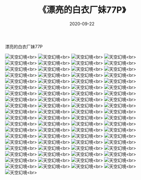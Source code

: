 ﻿---
layout: post
title: 《漂亮的白衣厂妹77P》
date: 2020-09-22
img: http://photo.orgx.cf/性感/2020/漂亮的白衣厂妹77P/000.jpg
tags: [美女,性感,泳衣]
---

漂亮的白衣厂妹77P



![天空幻境](http://photo.orgx.cf/性感/2020/漂亮的白衣厂妹77P/001.jpg''天空幻境'')<br>
![天空幻境](http://photo.orgx.cf/性感/2020/漂亮的白衣厂妹77P/002.jpg''天空幻境'')<br>
![天空幻境](http://photo.orgx.cf/性感/2020/漂亮的白衣厂妹77P/003.jpg''天空幻境'')<br>
![天空幻境](http://photo.orgx.cf/性感/2020/漂亮的白衣厂妹77P/004.jpg''天空幻境'')<br>
![天空幻境](http://photo.orgx.cf/性感/2020/漂亮的白衣厂妹77P/005.jpg''天空幻境'')<br>
![天空幻境](http://photo.orgx.cf/性感/2020/漂亮的白衣厂妹77P/006.jpg''天空幻境'')<br>
![天空幻境](http://photo.orgx.cf/性感/2020/漂亮的白衣厂妹77P/007.jpg''天空幻境'')<br>
![天空幻境](http://photo.orgx.cf/性感/2020/漂亮的白衣厂妹77P/008.jpg''天空幻境'')<br>
![天空幻境](http://photo.orgx.cf/性感/2020/漂亮的白衣厂妹77P/009.jpg''天空幻境'')<br>
![天空幻境](http://photo.orgx.cf/性感/2020/漂亮的白衣厂妹77P/010.jpg''天空幻境'')<br>
![天空幻境](http://photo.orgx.cf/性感/2020/漂亮的白衣厂妹77P/011.jpg''天空幻境'')<br>
![天空幻境](http://photo.orgx.cf/性感/2020/漂亮的白衣厂妹77P/012.jpg''天空幻境'')<br>
![天空幻境](http://photo.orgx.cf/性感/2020/漂亮的白衣厂妹77P/013.jpg''天空幻境'')<br>
![天空幻境](http://photo.orgx.cf/性感/2020/漂亮的白衣厂妹77P/014.jpg''天空幻境'')<br>
![天空幻境](http://photo.orgx.cf/性感/2020/漂亮的白衣厂妹77P/015.jpg''天空幻境'')<br>
![天空幻境](http://photo.orgx.cf/性感/2020/漂亮的白衣厂妹77P/016.jpg''天空幻境'')<br>
![天空幻境](http://photo.orgx.cf/性感/2020/漂亮的白衣厂妹77P/017.jpg''天空幻境'')<br>
![天空幻境](http://photo.orgx.cf/性感/2020/漂亮的白衣厂妹77P/018.jpg''天空幻境'')<br>
![天空幻境](http://photo.orgx.cf/性感/2020/漂亮的白衣厂妹77P/019.jpg''天空幻境'')<br>
![天空幻境](http://photo.orgx.cf/性感/2020/漂亮的白衣厂妹77P/020.jpg''天空幻境'')<br>
![天空幻境](http://photo.orgx.cf/性感/2020/漂亮的白衣厂妹77P/021.jpg''天空幻境'')<br>
![天空幻境](http://photo.orgx.cf/性感/2020/漂亮的白衣厂妹77P/022.jpg''天空幻境'')<br>
![天空幻境](http://photo.orgx.cf/性感/2020/漂亮的白衣厂妹77P/023.jpg''天空幻境'')<br>
![天空幻境](http://photo.orgx.cf/性感/2020/漂亮的白衣厂妹77P/024.jpg''天空幻境'')<br>
![天空幻境](http://photo.orgx.cf/性感/2020/漂亮的白衣厂妹77P/025.jpg''天空幻境'')<br>
![天空幻境](http://photo.orgx.cf/性感/2020/漂亮的白衣厂妹77P/026.jpg''天空幻境'')<br>
![天空幻境](http://photo.orgx.cf/性感/2020/漂亮的白衣厂妹77P/027.jpg''天空幻境'')<br>
![天空幻境](http://photo.orgx.cf/性感/2020/漂亮的白衣厂妹77P/028.jpg''天空幻境'')<br>
![天空幻境](http://photo.orgx.cf/性感/2020/漂亮的白衣厂妹77P/029.jpg''天空幻境'')<br>
![天空幻境](http://photo.orgx.cf/性感/2020/漂亮的白衣厂妹77P/030.jpg''天空幻境'')<br>
![天空幻境](http://photo.orgx.cf/性感/2020/漂亮的白衣厂妹77P/031.jpg''天空幻境'')<br>
![天空幻境](http://photo.orgx.cf/性感/2020/漂亮的白衣厂妹77P/032.jpg''天空幻境'')<br>
![天空幻境](http://photo.orgx.cf/性感/2020/漂亮的白衣厂妹77P/033.jpg''天空幻境'')<br>
![天空幻境](http://photo.orgx.cf/性感/2020/漂亮的白衣厂妹77P/034.jpg''天空幻境'')<br>
![天空幻境](http://photo.orgx.cf/性感/2020/漂亮的白衣厂妹77P/035.jpg''天空幻境'')<br>
![天空幻境](http://photo.orgx.cf/性感/2020/漂亮的白衣厂妹77P/036.jpg''天空幻境'')<br>
![天空幻境](http://photo.orgx.cf/性感/2020/漂亮的白衣厂妹77P/037.jpg''天空幻境'')<br>
![天空幻境](http://photo.orgx.cf/性感/2020/漂亮的白衣厂妹77P/038.jpg''天空幻境'')<br>
![天空幻境](http://photo.orgx.cf/性感/2020/漂亮的白衣厂妹77P/039.jpg''天空幻境'')<br>
![天空幻境](http://photo.orgx.cf/性感/2020/漂亮的白衣厂妹77P/040.jpg''天空幻境'')<br>
![天空幻境](http://photo.orgx.cf/性感/2020/漂亮的白衣厂妹77P/041.jpg''天空幻境'')<br>
![天空幻境](http://photo.orgx.cf/性感/2020/漂亮的白衣厂妹77P/042.jpg''天空幻境'')<br>
![天空幻境](http://photo.orgx.cf/性感/2020/漂亮的白衣厂妹77P/043.jpg''天空幻境'')<br>
![天空幻境](http://photo.orgx.cf/性感/2020/漂亮的白衣厂妹77P/044.jpg''天空幻境'')<br>
![天空幻境](http://photo.orgx.cf/性感/2020/漂亮的白衣厂妹77P/045.jpg''天空幻境'')<br>
![天空幻境](http://photo.orgx.cf/性感/2020/漂亮的白衣厂妹77P/046.jpg''天空幻境'')<br>
![天空幻境](http://photo.orgx.cf/性感/2020/漂亮的白衣厂妹77P/047.jpg''天空幻境'')<br>
![天空幻境](http://photo.orgx.cf/性感/2020/漂亮的白衣厂妹77P/048.jpg''天空幻境'')<br>
![天空幻境](http://photo.orgx.cf/性感/2020/漂亮的白衣厂妹77P/049.jpg''天空幻境'')<br>
![天空幻境](http://photo.orgx.cf/性感/2020/漂亮的白衣厂妹77P/050.jpg''天空幻境'')<br>
![天空幻境](http://photo.orgx.cf/性感/2020/漂亮的白衣厂妹77P/051.jpg''天空幻境'')<br>
![天空幻境](http://photo.orgx.cf/性感/2020/漂亮的白衣厂妹77P/052.jpg''天空幻境'')<br>
![天空幻境](http://photo.orgx.cf/性感/2020/漂亮的白衣厂妹77P/053.jpg''天空幻境'')<br>
![天空幻境](http://photo.orgx.cf/性感/2020/漂亮的白衣厂妹77P/054.jpg''天空幻境'')<br>
![天空幻境](http://photo.orgx.cf/性感/2020/漂亮的白衣厂妹77P/055.jpg''天空幻境'')<br>
![天空幻境](http://photo.orgx.cf/性感/2020/漂亮的白衣厂妹77P/056.jpg''天空幻境'')<br>
![天空幻境](http://photo.orgx.cf/性感/2020/漂亮的白衣厂妹77P/057.jpg''天空幻境'')<br>
![天空幻境](http://photo.orgx.cf/性感/2020/漂亮的白衣厂妹77P/058.jpg''天空幻境'')<br>
![天空幻境](http://photo.orgx.cf/性感/2020/漂亮的白衣厂妹77P/059.jpg''天空幻境'')<br>
![天空幻境](http://photo.orgx.cf/性感/2020/漂亮的白衣厂妹77P/060.jpg''天空幻境'')<br>
![天空幻境](http://photo.orgx.cf/性感/2020/漂亮的白衣厂妹77P/061.jpg''天空幻境'')<br>
![天空幻境](http://photo.orgx.cf/性感/2020/漂亮的白衣厂妹77P/062.jpg''天空幻境'')<br>
![天空幻境](http://photo.orgx.cf/性感/2020/漂亮的白衣厂妹77P/063.jpg''天空幻境'')<br>
![天空幻境](http://photo.orgx.cf/性感/2020/漂亮的白衣厂妹77P/064.jpg''天空幻境'')<br>
![天空幻境](http://photo.orgx.cf/性感/2020/漂亮的白衣厂妹77P/065.jpg''天空幻境'')<br>
![天空幻境](http://photo.orgx.cf/性感/2020/漂亮的白衣厂妹77P/066.jpg''天空幻境'')<br>
![天空幻境](http://photo.orgx.cf/性感/2020/漂亮的白衣厂妹77P/067.jpg''天空幻境'')<br>
![天空幻境](http://photo.orgx.cf/性感/2020/漂亮的白衣厂妹77P/068.jpg''天空幻境'')<br>
![天空幻境](http://photo.orgx.cf/性感/2020/漂亮的白衣厂妹77P/069.jpg''天空幻境'')<br>
![天空幻境](http://photo.orgx.cf/性感/2020/漂亮的白衣厂妹77P/070.jpg''天空幻境'')<br>
![天空幻境](http://photo.orgx.cf/性感/2020/漂亮的白衣厂妹77P/071.jpg''天空幻境'')<br>
![天空幻境](http://photo.orgx.cf/性感/2020/漂亮的白衣厂妹77P/072.jpg''天空幻境'')<br>
![天空幻境](http://photo.orgx.cf/性感/2020/漂亮的白衣厂妹77P/073.jpg''天空幻境'')<br>
![天空幻境](http://photo.orgx.cf/性感/2020/漂亮的白衣厂妹77P/074.jpg''天空幻境'')<br>
![天空幻境](http://photo.orgx.cf/性感/2020/漂亮的白衣厂妹77P/075.jpg''天空幻境'')<br>
![天空幻境](http://photo.orgx.cf/性感/2020/漂亮的白衣厂妹77P/076.jpg''天空幻境'')<br>
![天空幻境](http://photo.orgx.cf/性感/2020/漂亮的白衣厂妹77P/077.jpg''天空幻境'')<br>